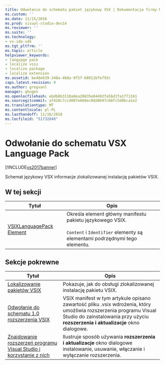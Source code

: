 ```yaml
---
title: Odwołanie do schematu pakiet językowy VSX | Dokumentacja firmy Microsoft
ms.custom: ''
ms.date: 11/15/2016
ms.prod: visual-studio-dev14
ms.reviewer: ''
ms.suite: ''
ms.technology:
- vs-ide-sdk
ms.tgt_pltfrm: ''
ms.topic: article
helpviewer_keywords:
- language pack
- localize vsix
- localize package
- localize extension
ms.assetid: be48e639-340a-468a-9f5f-68911bfef93c
caps.latest.revision: 9
ms.author: gregvanl
manager: ghogen
ms.openlocfilehash: ebdb8b3110a8ea20835e04492fa5bd1fa1f711b1
ms.sourcegitcommit: af428c7ccd007e668ec0dd8697c88fc5d8bca1e2
ms.translationtype: MT
ms.contentlocale: pl-PL
ms.lasthandoff: 11/16/2018
ms.locfileid: "51732848"
---
```

# <a name="vsx-language-pack-schema-reference"></a>Odwołanie do schematu VSX Language Pack
[!INCLUDE[vs2017banner](../includes/vs2017banner.md)]

Schemat językowy VSX informacje zlokalizowanej instalację pakietów VSIX.  
  
## <a name="in-this-section"></a>W tej sekcji  
  
|Tytuł|Opis|  
|-----------|-----------------|  
|[VSIXLanguagePack Element](../extensibility/vsixlanguagepack-element-vsix-language-pack-schema.md)|Określa element główny manifestu pakietu językowego VSIX.<br /><br /> `Content` i `Identifier` elementy są elementami podrzędnymi tego elementu.|  
  
## <a name="related-sections"></a>Sekcje pokrewne  
  
|Tytuł|Opis|  
|-----------|-----------------|  
|[Lokalizowanie pakietów VSIX](../extensibility/localizing-vsix-packages.md)|Pokazuje, jak do obsługi zlokalizowanej instalację pakietu VSIX.|  
|[Odwołanie do schematu 1.0 rozszerzenia VSIX](http://msdn.microsoft.com/en-us/76e410ec-b1fb-4652-ac98-4a4c52e09a2b)|VSIX manifest w tym artykule opisano zawartość pliku .vsix wdrożenia, który umożliwia rozszerzenia programu Visual Studio do zainstalowania przy użyciu **rozszerzenia i aktualizacje** okno dialogowe.|  
|[Znajdowanie rozszerzeń programu Visual Studio i korzystanie z nich](../ide/finding-and-using-visual-studio-extensions.md)|Ilustruje sposób używania **rozszerzenia i aktualizacje** okno dialogowe instalowanie, usuwanie, włączanie i wyłączanie rozszerzenia.|

